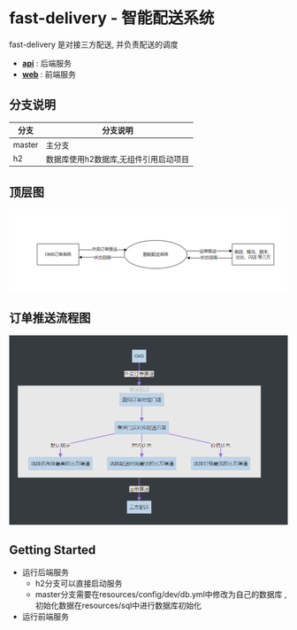 # fast-delivery - 智能配送系统

fast-delivery 是对接三方配送, 并负责配送的调度

* [**api**](https://github.com/eeaters/fast-delivery/tree/master/api) :
后端服务
* [**web**](https://github.com/eeaters/fast-delivery/tree/master/web) : 
前端服务

## 分支说明

| 分支   | 分支说明                              |
| ------ | ------------------------------------- |
| master | 主分支                                |
| h2     | 数据库使用h2数据库,无组件引用启动项目 |



## 顶层图

![顶层图](doc/img/顶层图.jpg)

## 订单推送流程图

![创建订单](doc/img/创建订单.jpg)

## Getting Started

- 运行后端服务
  - h2分支可以直接启动服务
  - master分支需要在resources/config/dev/db.yml中修改为自己的数据库 , 初始化数据在resources/sql中进行数据库初始化
- 运行前端服务
